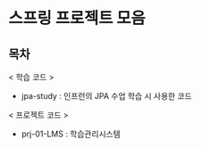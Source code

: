 # 스프링 프로젝트 모음

## 목차

< 학습 코드 >
- jpa-study  : 인프런의 JPA 수업 학습 시 사용한 코드

< 프로젝트 코드 >
- prj-01-LMS : 학습관리시스템
